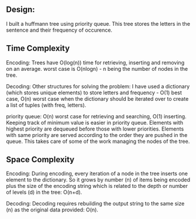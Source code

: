 ## Design:
I built a huffmann tree using priority queue. This tree stores the letters in the sentence and their frequency of occurence. 

## Time Complexity

Encoding:
Trees  have O(log(n)) time for retrieving, inserting and removing on an average. worst case is O(nlogn) - n being the number of nodes in the tree.

Decoding:
Other structures for solving the problem:
I have used a dictionary (which stores unique elements) to store letters and frequency - O(1) best case, O(n) worst case when the dictionary should be iterated over to create a list of tuples (with freq, letters).

priority queue: O(n) worst case for retrieving and searching, O(1) inserting. Keeping track of minimum value is easier in priority queue. Elements with highest priority are dequeued before those with lower priorities. Elements with same priority are served according to the order they are pushed in the queue. This takes care of some of the work managing the nodes of the tree.

## Space Complexity
Encoding:
During encoding, every iteration of a node in the tree inserts one element to the dictionary. So it grows by number (n) of items being encoded plus the size of the encoding string which is related to the depth or number of levels (d) in the tree: O(n+d). 

Decoding:
Decoding requires rebuilding the output string to the same size (n) as the original data provided: O(n).
